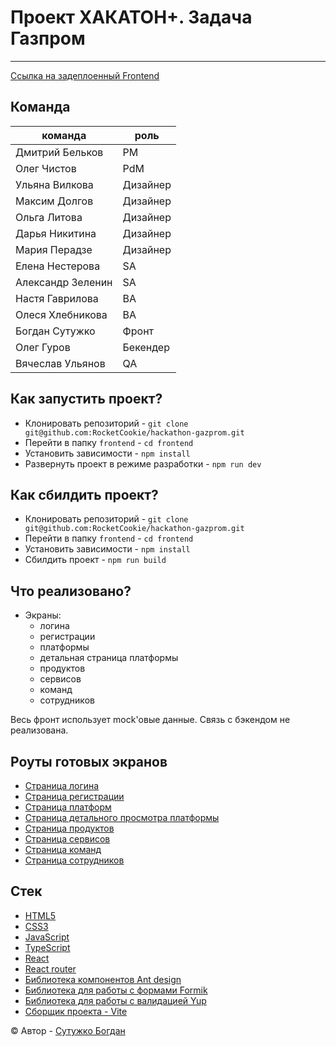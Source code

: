 # Проект ХАКАТОН+. Задача Газпром

---

[Ссылка на задеплоенный Frontend](https://rocketcookie.github.io/hackathon-gazprom/)


## Команда

| команда           | роль     | 
|-------------------|----------|
| Дмитрий Бельков   | PM       | 
| Олег Чистов       | PdM      | 
| Ульяна Вилкова    | Дизайнер | 
| Максим Долгов     | Дизайнер | 
| Ольга Литова      | Дизайнер | 
| Дарья Никитина    | Дизайнер | 
| Мария Перадзе     | Дизайнер | 
| Елена Нестерова   | SA       | 
| Александр Зеленин | SA       | 
| Настя Гаврилова   | BA       | 
| Олеся Хлебникова  | BA       | 
| Богдан Сутужко    | Фронт    | 
| Олег Гуров        | Бекендер | 
| Вячеслав Ульянов  | QA       |

## Как запустить проект?

- Клонировать репозиторий - `git clone git@github.com:RocketCookie/hackathon-gazprom.git`
- Перейти в папку `frontend` - `cd frontend`
- Установить зависимости - `npm install`
- Развернуть проект в режиме разработки - `npm run dev`

## Как сбилдить проект?

- Клонировать репозиторий - `git clone git@github.com:RocketCookie/hackathon-gazprom.git`
- Перейти в папку `frontend` - `cd frontend`
- Установить зависимости - `npm install`
- Сбилдить проект - `npm run build`

## Что реализовано?

- Экраны:
  - логина
  - регистрации
  - платформы
  - детальная страница платформы
  - продуктов
  - сервисов
  - команд
  - сотрудников

Весь фронт использует mock'овые данные. Связь с бэкендом не реализована. 

## Роуты готовых экранов
- [Страница логина](http://localhost:5173/login)
- [Страница регистрации](http://localhost:5173/register)
- [Страница платформ](http://localhost:5173/platforms)
- [Страница детального просмотра платформы](http://localhost:5173/register/1)
- [Страница продуктов](http://localhost:5173/products)
- [Страница сервисов](http://localhost:5173/services)
- [Страница команд](http://localhost:5173/teams)
- [Страница сотрудников](http://localhost:5173/employees)

## Стек

- [HTML5][tech-html] 
- [CSS3][tech-css] 
- [JavaScript][tech-js] 
- [TypeScript][tech-ts] 
- [React][tech-react]
- [React router][tech-react-router]
- [Библиотека компонентов Ant design][tech-antd]
- [Библиотека для работы с формами Formik][tech-formik]
- [Библиотека для работы с валидацией Yup][tech-yup]
- [Сборщик проекта - Vite][tech-vite]

&copy; Автор - [Сутужко Богдан][author-github]

[//]: # 'Общие переменные автора'

[author-github]: https://github.com/julfy-bs

[//]: # 'Переменные используемых технологий'

[tech-html]: https://html5.org/

[tech-css]: https://www.w3.org/Style/CSS/Overview.en.html

[tech-js]: https://www.javascript.com/

[tech-ts]: https://www.typescriptlang.org/

[tech-react]: https://react.dev/

[tech-react-router]: https://reactrouter.com/en/main

[tech-antd]: https://ant.design/

[tech-formik]: https://formik.org/

[tech-yup]: https://yup-docs.vercel.app/

[tech-vite]: https://vitejs.dev/

